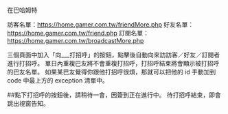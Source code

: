 在巴哈姆特

訪客名單：https://home.gamer.com.tw/friendMore.php
好友名單：https://home.gamer.com.tw/friend.php
訂閱名單：https://home.gamer.com.tw/broadcastMore.php

三個頁面中加入「向___打招呼」的按鈕，點擊後自動向來訪訪客／好友／訂閱者進行打招呼。
單日內重複巴友將不會重複打招呼，打招呼結束將會顯示被打招呼的巴友名單。
如果某巴友覺得你跟他打招呼很煩，那就可以把他的 id 手動加到 code 中最上方的 exception 清單中。

##點下打招呼的按鈕後，請稍待一會，因簽到正在進行中。
待打招呼結束，即會跳出視窗告知。